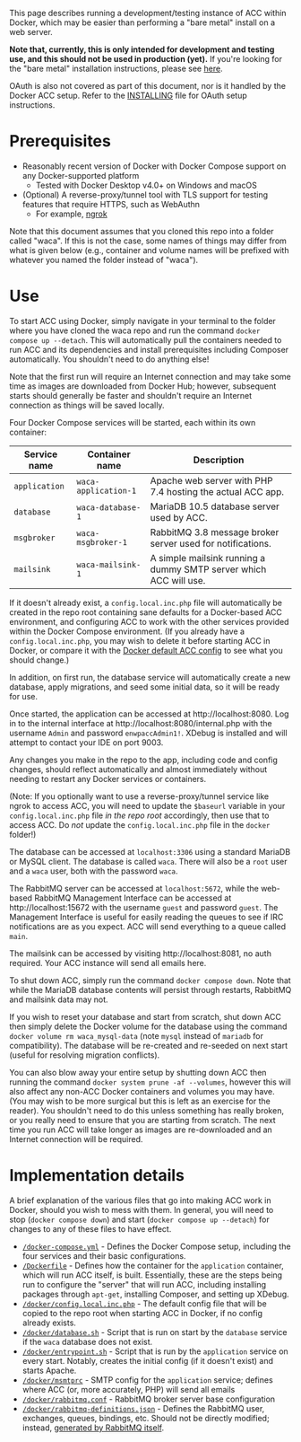 This page describes running a development/testing instance of ACC within Docker, which may be easier than performing a
"bare metal" install on a web server.

**Note that, currently, this is only intended for development and testing use, and this should not be used in
production (yet).** If you're looking for the "bare metal" installation instructions, please see
[here](../INSTALLING.md).

OAuth is also not covered as part of this document, nor is it handled by the Docker ACC setup. Refer to the
[INSTALLING](../INSTALLING.md) file for OAuth setup instructions.

# Prerequisites
* Reasonably recent version of Docker with Docker Compose support on any Docker-supported platform
  * Tested with Docker Desktop v4.0+ on Windows and macOS
* (Optional) A reverse-proxy/tunnel tool with TLS support for testing features that require HTTPS, such as WebAuthn
  * For example, [ngrok](https://ngrok.com/)

Note that this document assumes that you cloned this repo into a folder called "waca". If this is not the case, some
names of things may differ from what is given below (e.g., container and volume names will be prefixed with whatever
you named the folder instead of "waca").

# Use
To start ACC using Docker, simply navigate in your terminal to the folder where you have cloned the waca repo and run
the command `docker compose up --detach`. This will automatically pull the containers needed to run ACC and its
dependencies and install prerequisites including Composer automatically. You shouldn't need to do anything else!

Note that the first run will require an Internet connection and may take some time as images are downloaded from Docker
Hub; however, subsequent starts should generally be faster and shouldn't require an Internet connection as things will
be saved locally.

Four Docker Compose services will be started, each within its own container:

| Service name  | Container name       | Description                                                       |
|---------------|----------------------|-------------------------------------------------------------------|
| `application` | `waca-application-1` | Apache web server with PHP 7.4 hosting the actual ACC app.        |
| `database`    | `waca-database-1`    | MariaDB 10.5 database server used by ACC.                         |
| `msgbroker`   | `waca-msgbroker-1`   | RabbitMQ 3.8 message broker server used for notifications.        |
| `mailsink`    | `waca-mailsink-1`    | A simple mailsink running a dummy SMTP server which ACC will use. |

If it doesn't already exist, a `config.local.inc.php` file will automatically be created in the repo root containing
sane defaults for a Docker-based ACC environment, and configuring ACC to work with the other services provided within
the Docker Compose environment. (If you already have a `config.local.inc.php`, you may wish to delete it before starting
ACC in Docker, or compare it with the [Docker default ACC config](config.local.inc.php) to see what you should change.)

In addition, on first run, the database service will automatically create a new database, apply migrations, and seed
some initial data, so it will be ready for use.

Once started, the application can be accessed at http://localhost:8080. Log in to the internal interface at
http://localhost:8080/internal.php with the username `Admin` and password `enwpaccAdmin1!`. XDebug is installed and
will attempt to contact your IDE on port 9003.

Any changes you make in the repo to the app, including code and config changes, should reflect automatically and almost
immediately without needing to restart any Docker services or containers.

(Note: If you optionally want to use a reverse-proxy/tunnel service like ngrok to access ACC, you will need to update
the `$baseurl` variable in your `config.local.inc.php` file _in the repo root_ accordingly, then use that to access ACC.
Do _not_ update the `config.local.inc.php` file in the `docker` folder!)

The database can be accessed at `localhost:3306` using a standard MariaDB or MySQL client. The database is called
`waca`. There will also be a `root` user and a `waca` user, both with the password `waca`.

The RabbitMQ server can be accessed at `localhost:5672`, while the web-based RabbitMQ Management Interface can be
accessed at http://localhost:15672 with the username `guest` and password `guest`. The Management Interface is useful
for easily reading the queues to see if IRC notifications are as you expect. ACC will send everything to a queue called
`main`.

The mailsink can be accessed by visiting http://localhost:8081, no auth required. Your ACC instance will send all emails
here.

To shut down ACC, simply run the command `docker compose down`. Note that while the MariaDB database contents will
persist through restarts, RabbitMQ and mailsink data may not.

If you wish to reset your database and start from scratch, shut down ACC then simply delete the Docker volume for the
database using the command `docker volume rm waca_mysql-data` (note `mysql` instead of `mariadb` for compatibility). The
database will be re-created and re-seeded on next start (useful for resolving migration conflicts).

You can also blow away your entire setup by shutting down ACC then running the command `docker system prune -af
--volumes`, however this will also affect any non-ACC Docker containers and volumes you may have. (You may wish to be
more surgical but this is left as an exercise for the reader). You shouldn't need to do this unless something has really
broken, or you really need to ensure that you are starting from scratch. The next time you run ACC will take longer as
images are re-downloaded and an Internet connection will be required.

# Implementation details
A brief explanation of the various files that go into making ACC work in Docker, should you wish to mess with them. In
general, you will need to stop (`docker compose down`) and start (`docker compose up --detach`) for changes to any of
these files to have effect.

* [`/docker-compose.yml`](/docker-compose.yml) - Defines the Docker Compose setup, including the four services and their
  basic configurations.
* [`/Dockerfile`](/Dockerfile) - Defines how the container for the `application` container, which will run ACC itself,
  is built. Essentially, these are the steps being run to configure the "server" that will run ACC, including installing
  packages through `apt-get`, installing Composer, and setting up XDebug.
* [`/docker/config.local.inc.php`](/docker/config.local.inc.php) - The default config file that will be copied to the
  repo root when starting ACC in Docker, if no config already exists.
* [`/docker/database.sh`](/docker/database.sh) - Script that is run on start by the `database` service if the `waca`
  database does not exist.
* [`/docker/entrypoint.sh`](/docker/entrypoint.sh) - Script that is run by the `application` service on every start.
  Notably, creates the initial config (if it doesn't exist) and starts Apache.
* [`/docker/msmtprc`](/docker/msmtprc) - SMTP config for the `application` service; defines where ACC (or, more
  accurately, PHP) will send all emails
* [`/docker/rabbitmq.conf`](/docker/rabbitmq.conf) - RabbitMQ broker server base configuration
* [`/docker/rabbitmq-definitions.json`](/docker/rabbitmq-definitions.json) - Defines the RabbitMQ user, exchanges,
  queues, bindings, etc. Should not be directly modified; instead, [generated by RabbitMQ itself][rabbitmq-schema-def].

[rabbitmq-schema-def]: https://www.rabbitmq.com/definitions.html
